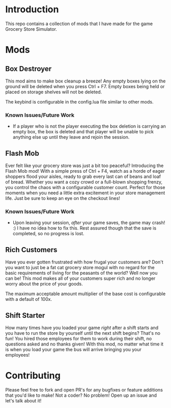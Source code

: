 # Introduction
This repo contains a collection of mods that I have made for the game Grocery Store Simulator.

# Mods

## Box Destroyer
This mod aims to make box cleanup a breeze! Any empty boxes lying on the ground will be deleted when you press Ctrl + F7. Empty boxes being held or placed on storage shelves will not be deleted.

The keybind is configurable in the config.lua file similar to other mods.

### Known Issues/Future Work
- If a player who is not the player executing the box deletion is carrying an empty box, the box is deleted and that player will be unable to pick anything else up until they leave and rejoin the session.

## Flash Mob
Ever felt like your grocery store was just a bit too peaceful? Introducing the Flash Mob mod! With a simple press of Ctrl + F4, watch as a horde of eager
shoppers flood your aisles, ready to grab every last can of beans and loaf of bread. Whether you want a cozy crowd or a full-blown shopping frenzy, you
control the chaos with a configurable customer count. Perfect for those moments when you need a little extra excitement in your store management life.
Just be sure to keep an eye on the checkout lines!

### Known Issues/Future Work
- Upon leaving your session, _after_ your game saves, the game may crash! :) I have no idea how to fix this. Rest assured though that the save is completed, so no progress is lost.

## Rich Customers
Have you ever gotten frustrated with how frugal your customers are? Don't you want to just be a fat cat grocery store mogul with no regard for the basic requirements of living for the peasants of the world?
Well now you can be! This mod makes all of your customers super rich and no longer worry about the price of your goods.

The maximum acceptable amount multiplier of the base cost is configurable with a default of 100x.

## Shift Starter
How many times have you loaded your game _right_ after a shift starts and you have to run the store by yourself until the next shift begins? That's no fun! You hired those employees for them to work during their shift, no questions asked and no thanks given! With this mod, no matter what time it is when you load your game the bus will arrive bringing you your employees!

# Contributing

Please feel free to fork and open PR's for any bugfixes or feature additions that you'd like to make! Not a coder? No problem! Open up an issue and let's talk about it!
